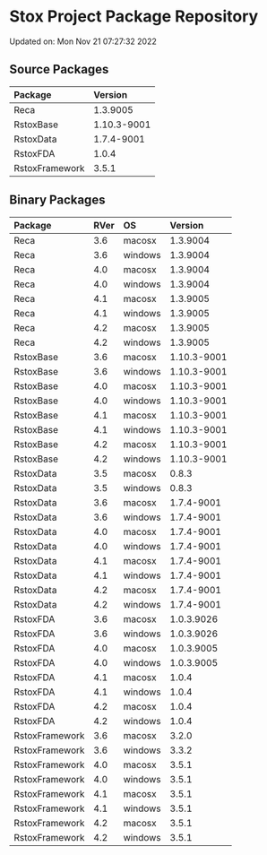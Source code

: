 # Stox Project Package Repository


Updated on: Mon Nov 21 07:27:32 2022
## Source Packages

|Package        |Version     |
|:--------------|:-----------|
|Reca           |1.3.9005    |
|RstoxBase      |1.10.3-9001 |
|RstoxData      |1.7.4-9001  |
|RstoxFDA       |1.0.4       |
|RstoxFramework |3.5.1       |

## Binary Packages

|Package        |RVer |OS      |Version     |
|:--------------|:----|:-------|:-----------|
|Reca           |3.6  |macosx  |1.3.9004    |
|Reca           |3.6  |windows |1.3.9004    |
|Reca           |4.0  |macosx  |1.3.9004    |
|Reca           |4.0  |windows |1.3.9004    |
|Reca           |4.1  |macosx  |1.3.9005    |
|Reca           |4.1  |windows |1.3.9005    |
|Reca           |4.2  |macosx  |1.3.9005    |
|Reca           |4.2  |windows |1.3.9005    |
|RstoxBase      |3.6  |macosx  |1.10.3-9001 |
|RstoxBase      |3.6  |windows |1.10.3-9001 |
|RstoxBase      |4.0  |macosx  |1.10.3-9001 |
|RstoxBase      |4.0  |windows |1.10.3-9001 |
|RstoxBase      |4.1  |macosx  |1.10.3-9001 |
|RstoxBase      |4.1  |windows |1.10.3-9001 |
|RstoxBase      |4.2  |macosx  |1.10.3-9001 |
|RstoxBase      |4.2  |windows |1.10.3-9001 |
|RstoxData      |3.5  |macosx  |0.8.3       |
|RstoxData      |3.5  |windows |0.8.3       |
|RstoxData      |3.6  |macosx  |1.7.4-9001  |
|RstoxData      |3.6  |windows |1.7.4-9001  |
|RstoxData      |4.0  |macosx  |1.7.4-9001  |
|RstoxData      |4.0  |windows |1.7.4-9001  |
|RstoxData      |4.1  |macosx  |1.7.4-9001  |
|RstoxData      |4.1  |windows |1.7.4-9001  |
|RstoxData      |4.2  |macosx  |1.7.4-9001  |
|RstoxData      |4.2  |windows |1.7.4-9001  |
|RstoxFDA       |3.6  |macosx  |1.0.3.9026  |
|RstoxFDA       |3.6  |windows |1.0.3.9026  |
|RstoxFDA       |4.0  |macosx  |1.0.3.9005  |
|RstoxFDA       |4.0  |windows |1.0.3.9005  |
|RstoxFDA       |4.1  |macosx  |1.0.4       |
|RstoxFDA       |4.1  |windows |1.0.4       |
|RstoxFDA       |4.2  |macosx  |1.0.4       |
|RstoxFDA       |4.2  |windows |1.0.4       |
|RstoxFramework |3.6  |macosx  |3.2.0       |
|RstoxFramework |3.6  |windows |3.3.2       |
|RstoxFramework |4.0  |macosx  |3.5.1       |
|RstoxFramework |4.0  |windows |3.5.1       |
|RstoxFramework |4.1  |macosx  |3.5.1       |
|RstoxFramework |4.1  |windows |3.5.1       |
|RstoxFramework |4.2  |macosx  |3.5.1       |
|RstoxFramework |4.2  |windows |3.5.1       |
